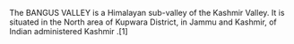 The BANGUS VALLEY is a Himalayan sub-valley of the Kashmir Valley. It is situated in the North area of Kupwara District, in Jammu and Kashmir, of Indian administered Kashmir .[1]
